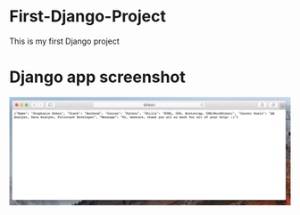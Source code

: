 # First-Django-Project
This is my first Django project

# Django app screenshot

![Django app screenshot](django_app_screenshot.png)
